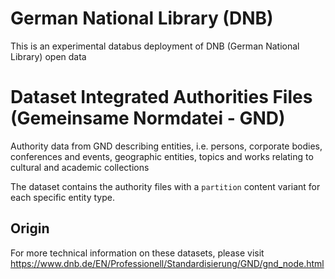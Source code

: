 # German National Library (DNB)
This is an experimental databus deployment of DNB (German National Library) open data

# Dataset Integrated Authorities Files (Gemeinsame Normdatei - GND)  
Authority data from GND describing entities, i.e. persons, corporate bodies, conferences and events, geographic entities, topics and works relating to cultural and academic collections

The dataset contains the authority files with a `partition` content variant for each specific entity type.

## Origin
For more technical information on these datasets, please visit https://www.dnb.de/EN/Professionell/Standardisierung/GND/gnd_node.html

